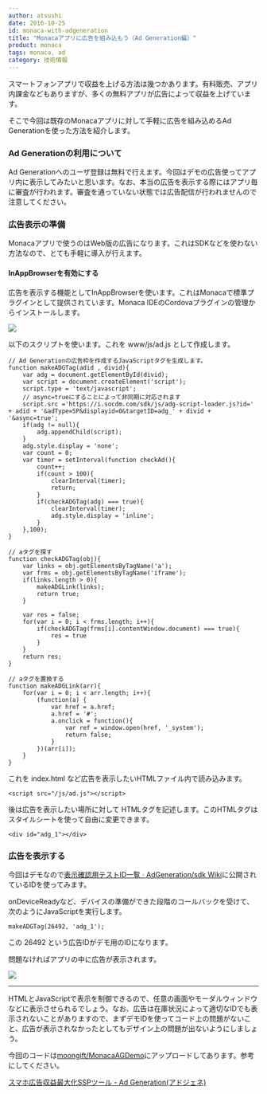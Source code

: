 ```yaml
---
author: atsushi
date: 2016-10-25
id: monaca-with-adgeneration
title: "Monacaアプリに広告を組み込もう（Ad Generation編）"
product: monaca
tags: monaca, ad
category: 技術情報
---
```


スマートフォンアプリで収益を上げる方法は幾つかあります。有料販売、アプリ内課金などもありますが、多くの無料アプリが広告によって収益を上げています。

そこで今回は既存のMonacaアプリに対して手軽に広告を組み込めるAd Generationを使った方法を紹介します。

### Ad Generationの利用について

Ad Generationへのユーザ登録は無料で行えます。今回はデモの広告使ってアプリ内に表示してみたいと思います。なお、本当の広告を表示する際にはアプリ毎に審査が行われます。審査を通っていない状態では広告配信が行われませんので注意してください。

### 広告表示の準備

Monacaアプリで使うのはWeb版の広告になります。これはSDKなどを使わない方法なので、とても手軽に導入が行えます。

#### InAppBrowserを有効にする

広告を表示する機能としてInAppBrowserを使います。これはMonacaで標準プラグインとして提供されています。Monaca IDEのCordovaプラグインの管理からインストールします。

![](/blog/content/images/2016/Oct/adgeneration-2.png)

以下のスクリプトを使います。これを www/js/ad.js として作成します。

```
// Ad Generationの広告枠を作成するJavaScriptタグを生成します。
function makeADGTag(adid , divid){
    var adg = document.getElementById(divid);
    var script = document.createElement('script');
    script.type = 'text/javascript';
    // async=trueにすることによって非同期に対応されます
    script.src ='https://i.socdm.com/sdk/js/adg-script-loader.js?id=' + adid + '&adType=SP&displayid=0&targetID=adg_' + divid + '&async=true';
    if(adg != null){
        adg.appendChild(script);
    }
    adg.style.display = 'none';
    var count = 0;
    var timer = setInterval(function checkAd(){
        count++;
        if(count > 100){
            clearInterval(timer);
            return;
        }
        if(checkADGTag(adg) === true){
            clearInterval(timer);
            adg.style.display = 'inline';
        }
    },100);
}

// aタグを探す
function checkADGTag(obj){
    var links = obj.getElementsByTagName('a');
    var frms = obj.getElementsByTagName('iframe');
    if(links.length > 0){
        makeADGLink(links);
        return true;
    }

    var res = false;
    for(var i = 0; i < frms.length; i++){
        if(checkADGTag(frms[i].contentWindow.document) === true){
            res = true
        }
    }
    return res;
}

// aタグを置換する
function makeADGLink(arr){
    for(var i = 0; i < arr.length; i++){
        (function(a) {
            var href = a.href;
            a.href = '#';
            a.onclick = function(){
                var ref = window.open(href, '_system');
                return false;
            }
        })(arr[i]);
    }
}
```

これを index.html など広告を表示したいHTMLファイル内で読み込みます。

```
<script src="/js/ad.js"></script>
```

後は広告を表示したい場所に対して HTMLタグを記述します。このHTMLタグはスタイルシートを使って自由に変更できます。

```
<div id="adg_1"></div>
```

### 広告を表示する

今回はデモなので[表示確認用テストID一覧 · AdGeneration/sdk Wiki](https://github.com/AdGeneration/sdk/wiki/%E8%A1%A8%E7%A4%BA%E7%A2%BA%E8%AA%8D%E7%94%A8%E3%83%86%E3%82%B9%E3%83%88ID%E4%B8%80%E8%A6%A7)に公開されているIDを使ってみます。

onDeviceReadyなど、デバイスの準備ができた段階のコールバックを受けて、次のようにJavaScriptを実行します。

```
makeADGTag(26492, 'adg_1');
```

この 26492 という広告IDがデモ用のIDになります。

問題なければアプリの中に広告が表示されます。

![](/blog/content/images/2016/Oct/adgeneration-1.png)

----

HTMLとJavaScriptで表示を制御できるので、任意の画面やモーダルウィンドウなどに表示させられるでしょう。なお、広告は在庫状況によって適切なIDでも表示されないことがありますので、まずデモIDを使ってコード上の問題がないこと、広告が表示されなかったとしてもデザイン上の問題が出ないようにしましょう。

今回のコードは[moongift/MonacaAGDemo](https://github.com/moongift/MonacaAGDemo)にアップロードしてあります。参考にしてください。

[スマホ広告収益最大化SSPツール - Ad Generation(アドジェネ)](http://www.scaleout.jp/ad-generation/)


